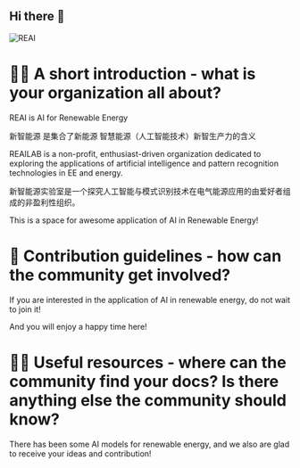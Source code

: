 
## Hi there 👋
![REAI](https://github.com/REAILAB/.github/assets/105758272/88410482-f223-46d6-9e0d-08e66fdec09c)

# 🙋‍♀️ A short introduction - what is your organization all about?


REAI is AI for Renewable Energy

新智能源 是集合了新能源 智慧能源（人工智能技术）新智生产力的含义

REAILAB is a non-profit, enthusiast-driven organization dedicated to exploring the applications of artificial intelligence and pattern recognition technologies in EE and energy.

新智能源实验室是一个探究人工智能与模式识别技术在电气能源应用的由爱好者组成的非盈利性组织。

This is a space for awesome application of AI in Renewable Energy!

# 🌈 Contribution guidelines - how can the community get involved?

If you are interested in the application of AI in renewable energy, do not wait to join it!

And you will enjoy a happy time here!

# 👩‍💻 Useful resources - where can the community find your docs? Is there anything else the community should know?

There has been some AI models for renewable energy, and we also are glad to receive your ideas and contribution!

<!--

**Here are some ideas to get you started:**

🙋‍♀️ A short introduction - what is your organization all about?
🌈 Contribution guidelines - how can the community get involved?
👩‍💻 Useful resources - where can the community find your docs? Is there anything else the community should know?
🍿 Fun facts - what does your team eat for breakfast?
🧙 Remember, you can do mighty things with the power of [Markdown](https://docs.github.com/github/writing-on-github/getting-started-with-writing-and-formatting-on-github/basic-writing-and-formatting-syntax)
-->

<!--

**Here are some ideas to get you started:**

🙋‍♀️ A short introduction - what is your organization all about?
🌈 Contribution guidelines - how can the community get involved?
👩‍💻 Useful resources - where can the community find your docs? Is there anything else the community should know?
🍿 Fun facts - what does your team eat for breakfast?
🧙 Remember, you can do mighty things with the power of [Markdown](https://docs.github.com/github/writing-on-github/getting-started-with-writing-and-formatting-on-github/basic-writing-and-formatting-syntax)
-->
